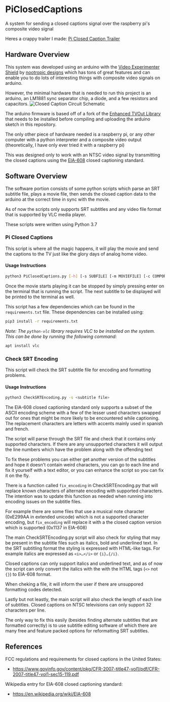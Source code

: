 # PiClosedCaptions
A system for sending a closed captions signal over the raspberry pi's composite video signal

Heres a crappy trailer I made:
[Pi Closed Caption Trailer](https://youtu.be/cdE49kMk9UQ)
## Hardware Overview
This system was developed using an arduino with the [Video Experimenter Shield](https://nootropicdesign.com/video-experimenter/) by [nootropic designs](https://github.com/nootropicdesign) which has tons of great features and can enable you to do lots of interesting things with composite video signals on arduino.

However, the minimal hardware that is needed to run this project is an arduino, an LM1881 sync separator chip, a diode, and a few resistors and capacitors.
![Closed Caption Circuit Schematic](./ClosedCaptionCircuit.PNG)

The arduino firmware is based off of a fork of the [Enhanced TVOut Library](https://github.com/TheLooseArrow/arduino-tvout-ve) that needs to be installed before compiling and uploading the arduino sketch in this repository.

The only other piece of hardware needed is a raspberry pi, or any other computer with a python interpreter and a composite video output (theoretically, I have only ever tried it with a raspberry pi)

This was designed only to work with an NTSC video signal by transmitting the closed captions using the [EIA-608](https://en.wikipedia.org/wiki/EIA-608) closed captioning standard.

## Software Overview
The software portion consists of some python scripts which parse an SRT subtitle file, plays a movie file, then sends the closed caption data to the arduino at the correct time in sync with the movie. 

As of now the scripts only supports SRT subtitles and any video file format that is supported by VLC media player.

These scripts were written using Python 3.7
### Pi Closed Captions
This script is where all the magic happens, it will play the movie and send the captions to the TV just like the glory days of analog home video.
#### Usage Instructions
```bash
python3 PiClosedCaptions.py [-h] [-s SUBFILE] [-m MOVIEFILE] [-c COMPORT] [-t STARTTIME] [-d DELAY]
```
Once the movie starts playing it can be stopped by simply pressing enter on the terminal that is running the script. The next subtitle to be displayed will be printed to the terminal as well.

This script has a few dependencies which can be found in the ```requirements.txt``` file. These dependencies can be installed using:
```bash
pip3 install -r requirements.txt
```
*Note: The ```python-vlc``` library requires VLC to be installed on the system. This can be done by running the following command:* 
```bash
apt install vlc
```
### Check SRT Encoding
This script will check the SRT subtitle file for encoding and formatting problems.
#### Usage Instructions
```bash
python3 CheckSRTEncoding.py -s <subtitle file>
```
The EIA-608 closed captioning standard only supports a subset of the ASCII encoding scheme with a few of the lesser used characters swapped out for ones that might be more likely to be encountered while captioning. The replacement characters are letters with accents mainly used in spanish and french.

The script will parse through the SRT file and check that it contains only supported characters. If there are any unsupported characters it will output the line numbers which have the problem along with the offending text

To fix these problems you can either get another version of the subtitles and hope it doesn't contain weird characters, you can go to each line and fix it yourself with a text editor, or you can enhance the script so you can fix it on the fly.

There is a function called ```fix_encoding``` in CheckSRTEncoding.py that will replace known characters of alternate encoding with supported characters. The intention was to update this function as needed when running into encoding issues on the subtitle files.

For example there are some files that use a musical note character (0xE299AA in extended unicode) which is not a supported character encoding, but ```fix_encoding``` will replace it with a the closed caption version which is supported (0x1137 in EIA-608)

The main CheckSRTEncoding.py script will also check for styling that may be present in the subtitle files such as italics, bold and underlined text.  In the SRT subtitling format the styling is expressed with HTML-like tags. For example italics are expressed as ```<i>…</i>``` or ```{i}…{/i}```.

Closed captions can only support italics and underlined text, and as of now the script can only convert the italics with the with the HTML tags (```<>``` not ```{}```) to EIA-608 format.

When cheking a file, it will inform the user if there are unsuppored formatting codes detected.

Lastly but not leastly, the main script will also check the length of each line of subtitles.  Closed captions on NTSC televisions can only support 32 characters per line.

The only way to fix this easily (besides finding alternate subtitles that are formatted correctly) is to use subtitle editing software of which there are many free and feature packed options for reformatting SRT subtitles.

## References
FCC regulations and requirements for closed captions in the United States:
- https://www.govinfo.gov/content/pkg/CFR-2007-title47-vol1/pdf/CFR-2007-title47-vol1-sec15-119.pdf

Wikipedia entry for EIA-608 closed captioning standard:
- https://en.wikipedia.org/wiki/EIA-608
